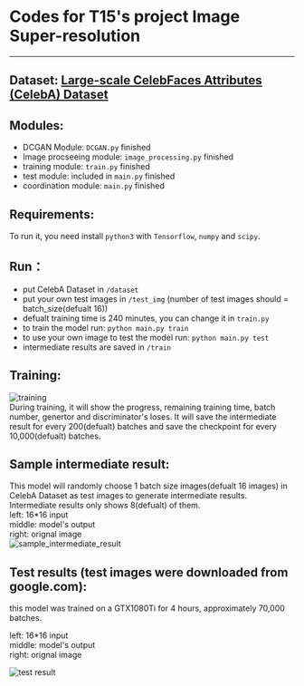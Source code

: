 # Codes for T15's project Image Super-resolution
----


## Dataset: [Large-scale CelebFaces Attributes (CelebA) Dataset](http://mmlab.ie.cuhk.edu.hk/projects/CelebA.html)  
  
## Modules:

- DCGAN Module: `DCGAN.py`   finished  
- Image procseeing module: `image_processing.py`  finished  
- training module: `train.py`  finished
- test module: included in `main.py`      finished  
- coordination module: `main.py`     finished  

## Requirements:  

To run it, you need install `python3` with `Tensorflow`, `numpy` and `scipy`.  
  
## Run：

- put CelebA Dataset in `/dataset`  
- put your own test images in `/test_img` (number of test images should = batch_size(defualt 16))  
- defualt training time is 240 minutes, you can change it in `train.py`  
- to train the model run: `python main.py train`  
- to use your own image to test the model run: `python main.py test`   
- intermediate results are saved in `/train`   

## Training:  

![training](https://github.com/tangni31/tensorflow/blob/master/project%20code/training.png?raw=true)  
During training, it will show the progress,  remaining training time, batch number, genertor and discriminator's loses.
It will save the intermediate result for every 200(defualt) batches and save the checkpoint for every 10,000(defualt) batches.  
  
## Sample intermediate result:  

This model will randomly choose 1 batch size images(defualt 16 images) in CelebA Dataset as test images to generate intermediate results. Intermediate results only shows 8(defualt) of them.   
left: 16*16 input       
middle: model's output      
right: orignal image  
![sample_intermediate_result](https://github.com/tangni31/tensorflow/blob/master/project%20code/sample_intermediate_result.png?raw=true)


## Test results (test images were downloaded from google.com):

this model was trained on a GTX1080Ti for 4 hours, approximately 70,000 batches.

left: 16*16 input       
middle: model's output      
right: orignal image  

![test result](https://github.com/tangni31/tensorflow/raw/master/project%20code/test_img/test_result.png)

